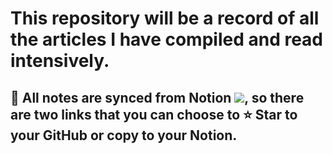 # This repository will be a record of all the articles I have compiled and read intensively.
## :page_with_curl: All notes are synced from Notion [![](https://img.shields.io/badge/-Notion-000000?style=flat-square&logo=Notion&logoColor=ffffff)](https://www.notion.so/), so there are two links that you can choose to  :star: Star to your GitHub or copy to your Notion.


